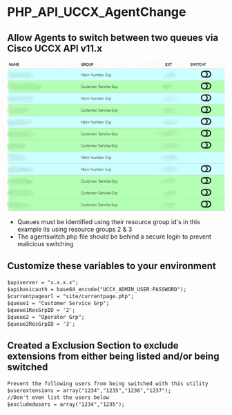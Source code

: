 # PHP_API_UCCX_AgentChange
## Allow Agents to switch between two queues via Cisco UCCX API v11.x
![Screenshot](screenshot.png)

- Queues must be identified using their resource group id's in this example its using resource groups 2 & 3
- The agentswitch.php file should be behind a secure login to prevent malicious switching

## Customize these variables to your environment
```
$apiserver = "x.x.x.x";
$apibasicauth = base64_encode("UCCX_ADMIN_USER:PASSWORD");
$currentpageurl = "site/currentpage.php";
$queue1 = "Customer Service Grp";
$queue1ResGrpID = '2';
$queue2 = "Operator Grp";
$queue2ResGrpID = '3';
```
## Created a Exclusion Section to exclude extensions from either being listed and/or being switched
```
Prevent the following users from being switched with this utility
$userextensions = array("1234","1235","1236","1237");
//Don't even list the users below
$excludedusers = array("1234","1235");
```
